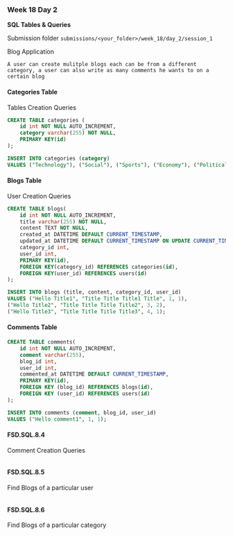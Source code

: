 ### Week 18 Day 2

**SQL Tables & Queries**

Submission folder `submissions/<your_folder>/week_18/day_2/session_1`

Blog Application

```
A user can create mulitple blogs each can be from a different category, a user can also write as many comments he wants to on a certain blog
```

#### Categories Table

Tables Creation Queries

```sql
CREATE TABLE categories (
    id int NOT NULL AUTO_INCREMENT,
    category varchar(255) NOT NULL,
    PRIMARY KEY(id)
);

INSERT INTO categories (category) 
VALUES ("Technology"), ("Social"), ("Sports"), ("Economy"), ("Political");
```

#### Blogs Table

User Creation Queries

```sql
CREATE TABLE blogs(
    id int NOT NULL AUTO_INCREMENT,
    title varchar(255) NOT NULL,
    content TEXT NOT NULL,
    created_at DATETIME DEFAULT CURRENT_TIMESTAMP,
    updated_at DATETIME DEFAULT CURRENT_TIMESTAMP ON UPDATE CURRENT_TIMESTAMP,
    category_id int,
    user_id int,
    PRIMARY KEY(id),
    FOREIGN KEY(category_id) REFERENCES categories(id),
    FOREIGN KEY(user_id) REFERENCES users(id)
);

INSERT INTO blogs (title, content, category_id, user_id) 
VALUES ("Hello Title1", "Title Title Title1 Title", 1, 1),
("Hello Title2", "Title Title Title Title2", 3, 2),
("Hello Title3", "Title Title Title Title3", 4, 1);
```

#### Comments Table

```sql
CREATE TABLE comments(
    id int NOT NULL AUTO_INCREMENT,
    comment varchar(255),
    blog_id int,
    user_id int,
    commented_at DATETIME DEFAULT CURRENT_TIMESTAMP,
    PRIMARY KEY(id),
    FOREIGN KEY (blog_id) REFERENCES blogs(id),
    FOREIGN KEY (user_id) REFERENCES users(id)    
);

INSERT INTO comments (comment, blog_id, user_id) 
VALUES ("Hello comment1", 1, 1);
```

#### FSD.SQL.8.4

Comment Creation Queries

```mysql

```

#### FSD.SQL.8.5

Find Blogs of a particular user

```mysql

```


#### FSD.SQL.8.6

Find Blogs of a particular category

```mysql

```